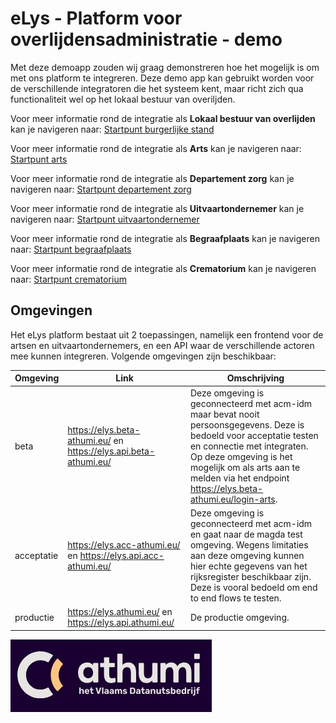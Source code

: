 # eLys - Platform voor overlijdensadministratie - demo
Met deze demoapp zouden wij graag demonstreren hoe het mogelijk is om met ons platform te integreren.
Deze demo app kan gebruikt worden voor de verschillende integratoren die het systeem kent, maar richt zich qua functionaliteit wel op het lokaal bestuur van overiljden. 

Voor meer informatie rond de integratie als **Lokaal bestuur van overlijden** kan je navigeren naar: [Startpunt burgerlijke stand](burgerlijke-stand/doc/README.md)

Voor meer informatie rond de integratie als **Arts** kan je navigeren naar: [Startpunt arts](vaststelling/doc/README.md)

Voor meer informatie rond de integratie als **Departement zorg** kan je navigeren naar: [Startpunt departement zorg](departementzorg/doc/README.md)

Voor meer informatie rond de integratie als **Uitvaartondernemer** kan je navigeren naar: [Startpunt uitvaartondernemer](uitvaart/doc/README.md)

Voor meer informatie rond de integratie als **Begraafplaats** kan je navigeren naar: [Startpunt begraafplaats](begraafplaats/doc/README.md)

Voor meer informatie rond de integratie als **Crematorium** kan je navigeren naar: [Startpunt crematorium](crematorium/doc/README.md)

## Omgevingen

Het eLys platform bestaat uit 2 toepassingen, namelijk een frontend voor de artsen en uitvaartondernemers, en een API waar de verschillende actoren mee kunnen integreren.
Volgende omgevingen zijn beschikbaar:

| Omgeving | Link                                                           | Omschrijving                                                                                                                                                                                                                                                                                            |
|----------|----------------------------------------------------------------|---------------------------------------------------------------------------------------------------------------------------------------------------------------------------------------------------------------------------------------------------------------------------------------------------------|
| beta | https://elys.beta-athumi.eu/ en https://elys.api.beta-athumi.eu/ | Deze omgeving is geconnecteerd met acm-idm maar bevat nooit persoonsgegevens. Deze is bedoeld voor acceptatie testen en connectie met integraten. Op deze omgeving is het mogelijk om als arts aan te melden via het endpoint https://elys.beta-athumi.eu/login-arts.                                  |
| acceptatie | https://elys.acc-athumi.eu/ en https://elys.api.acc-athumi.eu/ | Deze omgeving is geconnecteerd met acm-idm en gaat naar de magda test omgeving. Wegens limitaties aan deze omgeving kunnen hier echte gegevens van het rijksregister beschikbaar zijn. Deze is vooral bedoeld om end to end flows te testen.                                                              |
| productie | https://elys.athumi.eu/ en https://elys.api.athumi.eu/ | De productie omgeving.                                                                                                                                                                                                                                                                                  |


![screenshot](static/athumi.jpg)